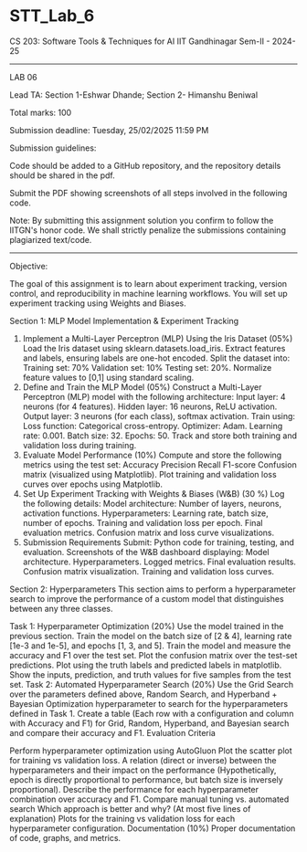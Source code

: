 # STT_Lab_6
CS 203: Software Tools & Techniques for AI
IIT Gandhinagar
Sem-II - 2024-25
_______________________________________________________________________
LAB 06

Lead TA: Section 1-Eshwar Dhande; Section 2- Himanshu Beniwal

Total marks: 100

Submission deadline: Tuesday, 25/02/2025 11:59 PM

Submission guidelines:

Code should be added to a GitHub repository, and the repository details should be shared in the pdf.

Submit the PDF showing screenshots of all steps involved in the following code.

Note: By submitting this assignment solution you confirm to follow the IITGN's honor code. We shall strictly penalize the submissions containing plagiarized text/code.
_______________________________________________________________________

Objective:

The goal of this assignment is to learn about experiment tracking, version control, and reproducibility in machine learning workflows. You will set up experiment tracking using Weights and Biases.

Section 1: MLP Model Implementation & Experiment Tracking
1. Implement a Multi-Layer Perceptron (MLP) Using the Iris Dataset (05%)
Load the Iris dataset using sklearn.datasets.load_iris.
Extract features and labels, ensuring labels are one-hot encoded.
Split the dataset into:
Training set: 70%
Validation set: 10%
Testing set: 20%.
Normalize feature values to [0,1] using standard scaling.
2. Define and Train the MLP Model (05%)
Construct a Multi-Layer Perceptron (MLP) model with the following architecture:
Input layer: 4 neurons (for 4 features).
Hidden layer: 16 neurons, ReLU activation.
Output layer: 3 neurons (for each class), softmax activation.
Train using:
Loss function: Categorical cross-entropy.
Optimizer: Adam.
Learning rate: 0.001.
Batch size: 32.
Epochs: 50.
Track and store both training and validation loss during training.
3. Evaluate Model Performance (10%)
Compute and store the following metrics using the test set:
Accuracy
Precision
Recall
F1-score
Confusion matrix (visualized using Matplotlib).
Plot training and validation loss curves over epochs using Matplotlib.
4. Set Up Experiment Tracking with Weights & Biases (W&B) (30 %)
Log the following details:
Model architecture: Number of layers, neurons, activation functions.
Hyperparameters: Learning rate, batch size, number of epochs.
Training and validation loss per epoch.
Final evaluation metrics.
Confusion matrix and loss curve visualizations.
5. Submission Requirements
Submit:
Python code for training, testing, and evaluation.
Screenshots of the W&B dashboard displaying:
Model architecture.
Hyperparameters.
Logged metrics.
Final evaluation results.
Confusion matrix visualization.
Training and validation loss curves.


Section 2: Hyperparameters
This section aims to perform a hyperparameter search to improve the performance of a custom model that distinguishes between any three classes.

Task 1: Hyperparameter Optimization (20%)
Use the model trained in the previous section.
Train the model on the batch size of [2 & 4], learning rate [1e-3 and 1e-5], and epochs [1, 3, and 5].
Train the model and measure the accuracy and F1 over the test set. Plot the confusion matrix over the test-set predictions.
Plot using the truth labels and predicted labels in matplotlib. 
Show the inputs, prediction, and truth values for five samples from the test set.
Task 2: Automated Hyperparameter Search (20%)
Use the Grid Search over the parameters defined above, Random Search, and Hyperband + Bayesian Optimization hyperparameter to search for the hyperparameters defined in Task 1.
Create a table (Each row with a configuration and column with Accuracy and F1) for Grid, Random, Hyperband, and Bayesian search and compare their accuracy and F1. 
Evaluation Criteria

Perform hyperparameter optimization using AutoGluon
Plot the scatter plot for training vs validation loss.
A relation (direct or inverse) between the hyperparameters and their impact on the performance (Hypothetically, epoch is directly proportional to performance, but batch size is inversely proportional).
Describe the performance for each hyperparameter combination over accuracy and F1. 
Compare manual tuning vs. automated search
Which approach is better and why? (At most five lines of explanation)
Plots for the training vs validation loss for each hyperparameter configuration.
Documentation (10%)
Proper documentation of code, graphs, and metrics.

